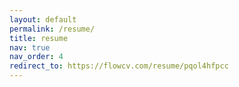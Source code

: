 ```yaml
---
layout: default
permalink: /resume/
title: resume
nav: true
nav_order: 4
redirect_to: https://flowcv.com/resume/pqol4hfpcc
---
```

